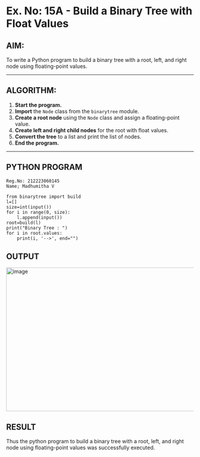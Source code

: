 # Ex. No: 15A - Build a Binary Tree with Float Values

## AIM:
To write a Python program to build a binary tree with a root, left, and right node using floating-point values.

---

## ALGORITHM:

1. **Start the program.**
2. **Import** the `Node` class from the `binarytree` module.
3. **Create a root node** using the `Node` class and assign a floating-point value.
4. **Create left and right child nodes** for the root with float values.
5. **Convert the tree** to a list and print the list of nodes.
6. **End the program.**

---

## PYTHON PROGRAM

```
Reg.No: 212223060145
Name; Madhumitha V

from binarytree import build
l=[]
size=int(input())
for i in range(0, size):
    l.append(input())
root=build(l)
print("Binary Tree : ")
for i in root.values:
    print(i, '-->', end="")
```

## OUTPUT
<img width="711" height="386" alt="image" src="https://github.com/user-attachments/assets/5e5b53c4-3d11-46db-ab47-976e133f3a02" />

## RESULT
Thus the python program to build a binary tree with a root, left, and right node using floating-point values was successfully executed.

